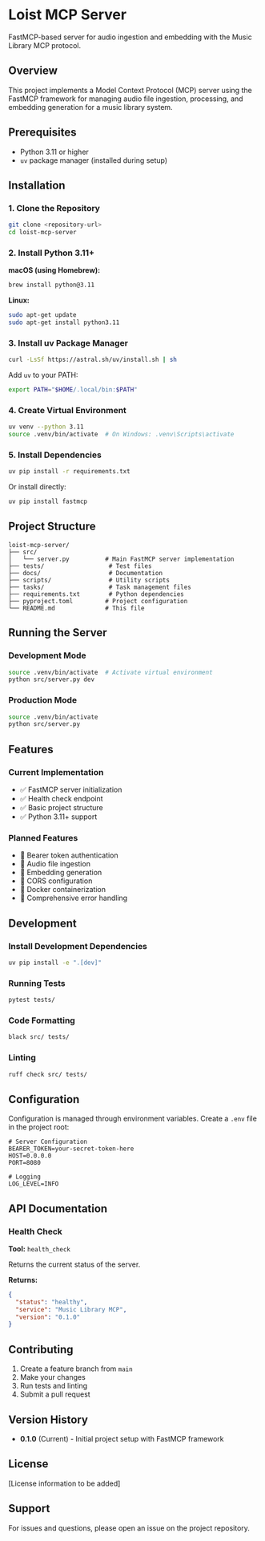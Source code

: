 # Loist MCP Server

FastMCP-based server for audio ingestion and embedding with the Music Library MCP protocol.

## Overview

This project implements a Model Context Protocol (MCP) server using the FastMCP framework for managing audio file ingestion, processing, and embedding generation for a music library system.

## Prerequisites

- Python 3.11 or higher
- `uv` package manager (installed during setup)

## Installation

### 1. Clone the Repository

```bash
git clone <repository-url>
cd loist-mcp-server
```

### 2. Install Python 3.11+

**macOS (using Homebrew):**
```bash
brew install python@3.11
```

**Linux:**
```bash
sudo apt-get update
sudo apt-get install python3.11
```

### 3. Install uv Package Manager

```bash
curl -LsSf https://astral.sh/uv/install.sh | sh
```

Add `uv` to your PATH:
```bash
export PATH="$HOME/.local/bin:$PATH"
```

### 4. Create Virtual Environment

```bash
uv venv --python 3.11
source .venv/bin/activate  # On Windows: .venv\Scripts\activate
```

### 5. Install Dependencies

```bash
uv pip install -r requirements.txt
```

Or install directly:
```bash
uv pip install fastmcp
```

## Project Structure

```
loist-mcp-server/
├── src/
│   └── server.py          # Main FastMCP server implementation
├── tests/                  # Test files
├── docs/                   # Documentation
├── scripts/                # Utility scripts
├── tasks/                  # Task management files
├── requirements.txt        # Python dependencies
├── pyproject.toml         # Project configuration
└── README.md              # This file
```

## Running the Server

### Development Mode

```bash
source .venv/bin/activate  # Activate virtual environment
python src/server.py dev
```

### Production Mode

```bash
source .venv/bin/activate
python src/server.py
```

## Features

### Current Implementation

- ✅ FastMCP server initialization
- ✅ Health check endpoint
- ✅ Basic project structure
- ✅ Python 3.11+ support

### Planned Features

- 🔄 Bearer token authentication
- 🔄 Audio file ingestion
- 🔄 Embedding generation
- 🔄 CORS configuration
- 🔄 Docker containerization
- 🔄 Comprehensive error handling

## Development

### Install Development Dependencies

```bash
uv pip install -e ".[dev]"
```

### Running Tests

```bash
pytest tests/
```

### Code Formatting

```bash
black src/ tests/
```

### Linting

```bash
ruff check src/ tests/
```

## Configuration

Configuration is managed through environment variables. Create a `.env` file in the project root:

```env
# Server Configuration
BEARER_TOKEN=your-secret-token-here
HOST=0.0.0.0
PORT=8080

# Logging
LOG_LEVEL=INFO
```

## API Documentation

### Health Check

**Tool:** `health_check`

Returns the current status of the server.

**Returns:**
```json
{
  "status": "healthy",
  "service": "Music Library MCP",
  "version": "0.1.0"
}
```

## Contributing

1. Create a feature branch from `main`
2. Make your changes
3. Run tests and linting
4. Submit a pull request

## Version History

- **0.1.0** (Current) - Initial project setup with FastMCP framework

## License

[License information to be added]

## Support

For issues and questions, please open an issue on the project repository.

